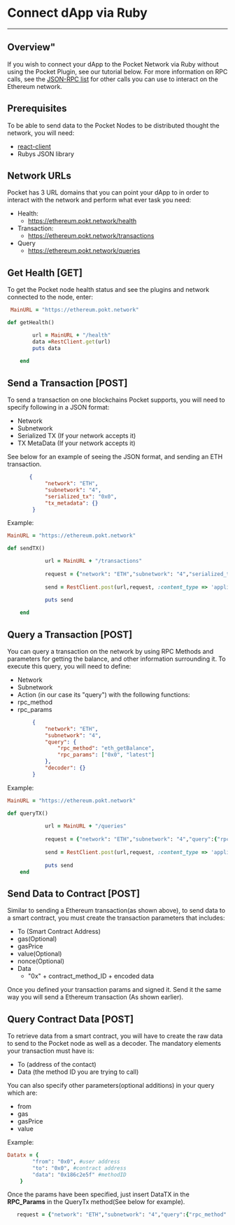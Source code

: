 # Connect dApp via Ruby
---
## Overview"
If you wish to connect your dApp to the Pocket Network via Ruby without using the Pocket Plugin, see our tutorial below. For more information on RPC calls, see the [JSON-RPC list](https://github.com/ethereum/wiki/wiki/JSON-RPC) for other calls you can use to interact on the Ethereum network. 

## Prerequisites
To be able to send data to the Pocket Nodes to be distributed thought the network, you will need:
*   [react-client](https://rubygems.org/gems/rest-client/versions/2.1.0.rc1-x64-mingw32)
*   Rubys JSON library
## Network URLs
Pocket has 3 URL domains that you can point your dApp to in order to interact with the network and perform what ever task you need:

*   Health:
    *   https://ethereum.pokt.network/health
*   Transaction:
    *   https://ethereum.pokt.network/transactions
* Query
    *   https://ethereum.pokt.network/queries

## Get Health [GET]
To get the Pocket node health status and see the plugins and network connected to the node, enter: 
```ruby
 MainURL = "https://ethereum.pokt.network"

def getHealth()

        url = MainURL + "/health"
        data =RestClient.get(url)
        puts data
        
    end
```

## Send a Transaction [POST]
To send a transaction on one blockchains Pocket supports, you will need to specify following in a JSON format:
*   Network 
*   Subnetwork 
*   Serialized TX (If your network accepts it)
*   TX MetaData (If your network accepts it)

See below for an example of seeing the JSON format, and sending an ETH transaction. 

```JSON
       {
            "network": "ETH",
            "subnetwork": "4",
            "serialized_tx": "0x0",
            "tx_metadata": {}
        }
```
Example:
```ruby
MainURL = "https://ethereum.pokt.network"

def sendTX()

            url = MainURL + "/transactions"
            
            request = {"network": "ETH","subnetwork": "4","serialized_tx": "0x0","tx_metadata":{}}.to_json
    
            send = RestClient.post(url,request, :content_type => 'application/json')
            
            puts send

    end 
```
## Query a Transaction [POST]
You can query a transaction on the network by using RPC Methods and parameters for getting the balance, and other information surrounding it. To execute this query, you will need to define:
*   Network
*   Subnetwork
*   Action (in our case its "query") with the following functions:
   *   rpc_method
   *   rpc_params   
```JSON
        {
            "network": "ETH",
            "subnetwork": "4",
            "query": {
                "rpc_method": "eth_getBalance",
                "rpc_params": ["0x0", "latest"]
            },
            "decoder": {}
        }
```
Example:   
```ruby
MainURL = "https://ethereum.pokt.network"

def queryTX()
            
            url = MainURL + "/queries"   
        
            request = {"network": "ETH","subnetwork": "4","query":{"rpc_method": "eth_getBalance","rpc_params":["0x0","latest"]},"decoder": Decoder}.to_json
        
            send = RestClient.post(url,request, :content_type => 'application/json')
          
            puts send        
    end
```
## Send Data to Contract [POST]
Similar to sending a Ethereum transaction(as shown above), to send data to a smart contract, you must create the transaction parameters that includes: 
*   To (Smart Contract Address)
*   gas(Optional)
*   gasPrice 
*   value(Optional)
*   nonce(Optional)
*   Data 
    *   "0x" + contract_method_ID + encoded data

Once you defined your transaction params and signed it. Send it the same way you will send a Ethereum transaction (As shown earlier).
## Query Contract Data [POST]
To retrieve data from a smart contract, you will have to create the raw data to send to the Pocket node as well as a decoder. The mandatory elements your transaction must have is:
*   To (address of the contact)
*   Data (the method ID you are trying to call)

You can also specify other parameters(optional additions) in your query which are:
*   from
*   gas
*   gasPrice
*   value

Example:
```ruby
Datatx = { 
        "from": "0x0", #user address
        "to": "0x0", #contract address
        "data": "0x186c2e5f" #methodID
    }
```
Once the params have been specified, just insert DataTX in the **RPC_Params** in the QueryTx method(See below for example). 
```Ruby
   request = {"network": "ETH","subnetwork": "4","query":{"rpc_method": "eth_call","rpc_params": [ Datatx, "latest" ]}, "decoder": {}}.to_json
        
```

